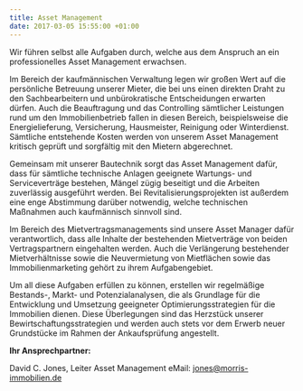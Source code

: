 ```yaml
---
title: Asset Management
date: 2017-03-05 15:55:00 +01:00
---
```


Wir führen selbst alle Aufgaben durch, welche aus dem Anspruch an ein professionelles Asset Management erwachsen.

Im Bereich der kaufmännischen Verwaltung legen wir großen Wert auf die persönliche Betreuung unserer Mieter, die bei uns einen direkten Draht zu den Sachbearbeitern und unbürokratische Entscheidungen erwarten dürfen. Auch die Beauftragung und das Controlling sämtlicher Leistungen rund um den Immobilienbetrieb fallen in diesen Bereich, beispielsweise die Energielieferung, Versicherung, Hausmeister, Reinigung oder Winterdienst. Sämtliche entstehende Kosten werden von unserem Asset Management kritisch geprüft und sorgfältig mit den Mietern abgerechnet.

Gemeinsam mit unserer Bautechnik sorgt das Asset Management dafür, dass für sämtliche technische Anlagen geeignete Wartungs- und Serviceverträge bestehen, Mängel zügig beseitigt und die Arbeiten zuverlässig ausgeführt werden. Bei Revitalisierungsprojekten ist außerdem eine enge Abstimmung darüber notwendig, welche technischen Maßnahmen auch kaufmännisch sinnvoll sind.

Im Bereich des Mietvertragsmanagements sind unsere Asset Manager dafür verantwortlich, dass alle Inhalte der bestehenden Mietverträge von beiden Vertragspartnern eingehalten werden. Auch die Verlängerung bestehender Mietverhältnisse sowie die Neuvermietung von Mietflächen sowie das Immobilienmarketing gehört zu ihrem Aufgabengebiet.

Um all diese Aufgaben erfüllen zu können, erstellen wir regelmäßige Bestands-, Markt- und Potenzialanalysen, die als Grundlage für die Entwicklung und Umsetzung geeigneter Optimierungsstrategien für die Immobilien dienen. Diese Überlegungen sind das Herzstück unserer Bewirtschaftungsstrategien und werden auch stets vor dem Erwerb neuer Grundstücke im Rahmen der Ankaufsprüfung angestellt.

**Ihr Ansprechpartner:**

David C. Jones, Leiter Asset Management
eMail: jones@morris-immobilien.de